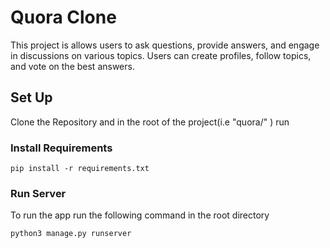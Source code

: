 
# Quora Clone

This project is allows users to ask questions, provide answers, and engage in discussions on various topics. Users can create profiles, follow topics, and vote on the best answers.

## Set Up

Clone the Repository and in the root of the project(i.e "quora/" )
run  

### Install Requirements
`pip install -r requirements.txt`

### Run Server
To run the app run the following command in the root directory

`python3 manage.py runserver`
